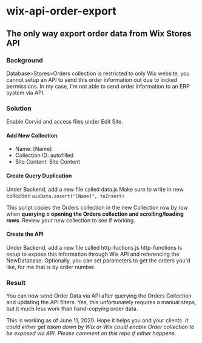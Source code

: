 # wix-api-order-export
## The only way export order data from Wix Stores API

### Background
Database>Stores>Orders collection is restricted to only Wix website, you cannot setup an API to send this order information out due to locked permissions. In my case, I'm not able to send order information to an ERP system via API.

### Solution
Enable Corvid and access files under Edit Site.

#### Add New Collection
* Name:  [Name]
* Collection ID: autofilled
* Site Content: Site Content

#### Create Query Duplication
Under Backend, add a new file called data.js
Make sure to write in new collection ```wixData.insert("[Name]", toInsert)```

This script copies the Orders collection in the new Collection row by row when **querying = opening the Orders collection and scrolling/loading rows**. Review your new collection to see if working.

#### Create the API
Under Backend, add a new file called http-fuctions.js
http-functions is setup to expose this information through Wix API and referencing the NewDatabase. Optionally, you can set parameters to get the orders you'd like, for me that is by order number.

### Result
You can now send Order Data via API after querying the Orders Collection and updating the API filters. Yes, this unfortunately requires a manual steps, but it much less work than hand-copying order data.

This is working as of June 11, 2020. Hope it helps you and your clients. *It could either get taken down by Wix or Wix could enable Order collection to be exposed via API. Please comment on this repo if either happens.*
